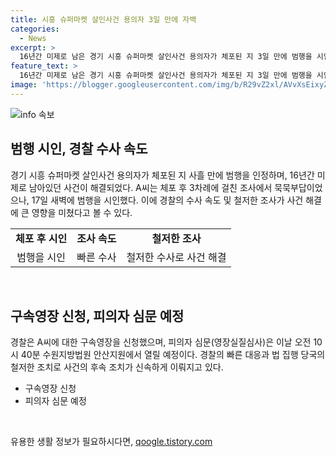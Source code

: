 ```yaml
---
title: 시흥 슈퍼마켓 살인사건 용의자 3일 만에 자백
categories:
  - News
excerpt: >
  16년간 미제로 남은 경기 시흥 슈퍼마켓 살인사건 용의자가 체포된 지 3일 만에 범행을 시인했다. 경찰에 따르면 40대 A씨는 강도살인 혐의로 체포됐고, 2008년 당시 슈퍼마켓 살인 사건을 시인했다. 사건은 16년 전에 발생해 당시 CCTV에는 범행 장면이 담겼지만 신원 파악에 실패하여 미제로 남았다. 결국 최근에 수사가 재개되어 A씨가 체포됐고, 현재 범행 동기는 아직 파악 중이다. A씨에 대한 구속영장이 신청됐으며 피의자 심문은 예정돼 있다. (출처: MBC 보도화면, 아이뉴스24 포토DB)
feature_text: >
  16년간 미제로 남은 경기 시흥 슈퍼마켓 살인사건 용의자가 체포된 지 3일 만에 범행을 시인했다. 경찰에 따르면 40대 A씨는 강도살인 혐의로 체포됐고, 2008년 당시 슈퍼마켓 살인 사건을 시인했다. 사건은 16년 전에 발생해 당시 CCTV에는 범행 장면이 담겼지만 신원 파악에 실패하여 미제로 남았다. 결국 최근에 수사가 재개되어 A씨가 체포됐고, 현재 범행 동기는 아직 파악 중이다. A씨에 대한 구속영장이 신청됐으며 피의자 심문은 예정돼 있다. (출처: MBC 보도화면, 아이뉴스24 포토DB)
image: 'https://blogger.googleusercontent.com/img/b/R29vZ2xl/AVvXsEixyZcFfHzMRdzZMjFBmAUKJYCLCGyLL1o632UiGVXcaFdKo_bkvkuCioo0uUKlGfBVcT3P84aROyZIXSBEx3Aw5nCQ3pTgDom1WDC4m8eifvWiAmWEEVb4x6G_l8C0QH225ldMjyaFvpxGEBGNO37VmDTDMHGhJPq73UglMfDca1-0aw/s1600/blogspot.png'
---
```


<p><img src="https://blogger.googleusercontent.com/img/b/R29vZ2xl/AVvXsEixyZcFfHzMRdzZMjFBmAUKJYCLCGyLL1o632UiGVXcaFdKo_bkvkuCioo0uUKlGfBVcT3P84aROyZIXSBEx3Aw5nCQ3pTgDom1WDC4m8eifvWiAmWEEVb4x6G_l8C0QH225ldMjyaFvpxGEBGNO37VmDTDMHGhJPq73UglMfDca1-0aw/s1600/blogspot.png" alt="info 속보" /></p>

<h2 data-ke-size="size26">범행 시인, 경찰 수사 속도</h2>

<p data-ke-size="size16">경기 시흥 슈퍼마켓 살인사건 용의자가 체포된 지 사흘 만에 범행을 인정하며, 16년간 미제로 남아있던 사건이 해결되었다. A씨는 체포 후 3차례에 걸친 조사에서 묵묵부답이었으나, 17일 새벽에 범행을 시인했다. 이에 경찰의 수사 속도 및 철저한 조사가 사건 해결에 큰 영향을 미쳤다고 볼 수 있다. </p>

<table>
  <tr>
    <td style="text-align: center; height: 17px;"><b>체포 후 시인</b></td>
    <td style="text-align: center; height: 17px;"><b>조사 속도</b></td>
    <td style="text-align: center; height: 17px;"><b>철저한 조사</b></td>
  </tr>
  <tr>
    <td style="text-align: center; height: 17px;">범행을 시인</td>
    <td style="text-align: center; height: 17px;">빠른 수사</td>
    <td style="text-align: center; height: 17px;">철저한 수사로 사건 해결</td>
  </tr>
</table>

<p data-ke-size="size16">&nbsp;</p>

<h2 data-ke-size="size26">구속영장 신청, 피의자 심문 예정</h2>

<p data-ke-size="size16">경찰은 A씨에 대한 구속영장을 신청했으며, 피의자 심문(영장실질심사)은 이날 오전 10시 40분 수원지방법원 안산지원에서 열릴 예정이다. 경찰의 빠른 대응과 법 집행 당국의 철저한 조치로 사건의 후속 조치가 신속하게 이뤄지고 있다.</p>

<ul>
  <li>구속영장 신청</li>
  <li>피의자 심문 예정</li>
</ul>

<p data-ke-size="size16">&nbsp;</p>
유용한 생활 정보가 필요하시다면, <a href="https://qoogle.tistory.com" rel="dofollow">qoogle.tistory.com</a>


